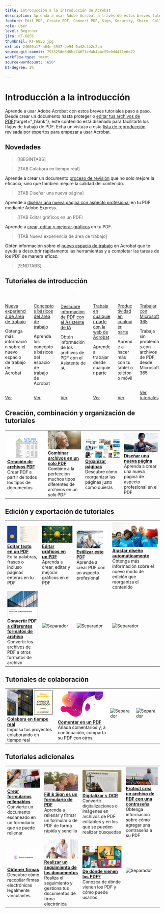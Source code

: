 ```yaml
---
title: Introducción a la introducción de Acrobat
description: Aprenda a usar Adobe Acrobat a través de estos breves tutoriales paso a paso (1-2 min)
feature: Edit PDF, Create PDF, Convert PDF, Sign, Security, Share, Collaboration, Workspace
role: User
level: Beginner
jira: KT-6856
thumbnail: KT-6856.jpg
exl-id: 24660a17-a04e-4937-be94-0a42c4b2c2ca
source-git-commit: 793325dd8d6be74071edab4aac59e0d4471e6e22
workflow-type: tm+mt
source-wordcount: '650'
ht-degree: 2%

---
```


# Introducción a la introducción

Aprende a usar Adobe Acrobat con estos breves tutoriales paso a paso. Desde crear un documento hasta proteger o [editar tus archivos de PDF](https://www.adobe.com/es/acrobat/online/pdf-editor.html){target="_blank"}, este contenido está diseñado para facilitarte los flujos de trabajo de PDF. Echa un vistazo a esta [lista de reproducción](https://experienceleague.adobe.com/en/playlists/acrobat-get-started-business-users) revisada por expertos para empezar a usar Acrobat.

## Novedades

>[!BEGINTABS]

>[!TAB Colabora en tiempo real]

Aprende a crear un documento [proceso de revisión](collaborate.md) que no solo mejore la eficacia, sino que también mejore la calidad del contenido.

>[!TAB Diseñar una nueva página]

Aprende a [diseñar una nueva página con aspecto profesional](add-custom-page.md) en tu PDF mediante Adobe Express.

>[!TAB Editar gráficos en un PDF]

Aprende a [crear, editar y mejorar gráficos](edit-graphics.md) en tu PDF.

>[!TAB Nueva experiencia de área de trabajo]

Obtén información sobre el [nuevo espacio de trabajo](new-workspace.md) en Acrobat que te ayuda a descubrir rápidamente las herramientas y a completar las tareas de los PDF de manera eficaz.

>[!ENDTABS]

## Tutoriales de introducción

<!-- START CARDS HTML - DO NOT MODIFY BY HAND -->
<div class="columns">
    <div class="column is-half-tablet is-half-desktop is-one-third-widescreen" aria-label="New workspace experience">
        <div class="card" style="height: 100%; display: flex; flex-direction: column; height: 100%;">
            <div class="card-image">
                <figure class="image x-is-16by9">
                    <a href="https://experienceleague.adobe.com/en/docs/document-cloud-learn/acrobat-learning/getting-started/new-workspace" title="Nueva experiencia de espacio de trabajo" target="_blank" rel="referrer">
                        <img class="is-bordered-r-small" src="https://experienceleague.adobe.com/en/docs/document-cloud-learn/acrobat-learning/getting-started/media_1fd7846c8083ccd0da406c6abf96fe746d9b4539e.png?width=400&format=webply&optimize=medium" alt="Nueva experiencia de espacio de trabajo"
                             style="width: 100%; aspect-ratio: 16 / 9; object-fit: cover; overflow: hidden; display: block; margin: auto;">
                    </a>
                </figure>
            </div>
            <div class="card-content is-padded-small" style="display: flex; flex-direction: column; flex-grow: 1; justify-content: space-between;">
                <div class="top-card-content">
                    <p class="headline is-size-6 has-text-weight-bold">
                        <a href="https://experienceleague.adobe.com/en/docs/document-cloud-learn/acrobat-learning/getting-started/new-workspace" target="_blank" rel="referrer" title="Nueva experiencia de espacio de trabajo">Nueva experiencia de área de trabajo</a>
                    </p>
                    <p class="is-size-6">Obtenga más información sobre el nuevo espacio de trabajo de Acrobat</p>
                </div>
                <a href="https://experienceleague.adobe.com/en/docs/document-cloud-learn/acrobat-learning/getting-started/new-workspace" target="_blank" rel="referrer" class="spectrum-Button spectrum-Button--outline spectrum-Button--primary spectrum-Button--sizeM" style="align-self: flex-start; margin-top: 1rem;">
                    <span class="spectrum-Button-label has-no-wrap has-text-weight-bold">Ver</span>
                </a>
            </div>
        </div>
    </div>
    <div class="column is-half-tablet is-half-desktop is-one-third-widescreen" aria-label="Workspace basics">
        <div class="card" style="height: 100%; display: flex; flex-direction: column; height: 100%;">
            <div class="card-image">
                <figure class="image x-is-16by9">
                    <a href="https://experienceleague.adobe.com/en/docs/document-cloud-learn/acrobat-learning/getting-started/get-to-know-the-acrobat-dc-interface" title="Conceptos básicos del espacio de trabajo" target="_blank" rel="referrer">
                        <img class="is-bordered-r-small" src="https://experienceleague.adobe.com/en/docs/document-cloud-learn/acrobat-learning/getting-started/media_1829b23b3d26ba9ab2687a87be27ecf1b2adde71e.png?width=400&format=webply&optimize=medium" alt="Conceptos básicos del espacio de trabajo"
                             style="width: 100%; aspect-ratio: 16 / 9; object-fit: cover; overflow: hidden; display: block; margin: auto;">
                    </a>
                </figure>
            </div>
            <div class="card-content is-padded-small" style="display: flex; flex-direction: column; flex-grow: 1; justify-content: space-between;">
                <div class="top-card-content">
                    <p class="headline is-size-6 has-text-weight-bold">
                        <a href="https://experienceleague.adobe.com/en/docs/document-cloud-learn/acrobat-learning/getting-started/get-to-know-the-acrobat-dc-interface" target="_blank" rel="referrer" title="Conceptos básicos del área de trabajo">Conceptos básicos del área de trabajo</a>
                    </p>
                    <p class="is-size-6">Aprenda los conceptos básicos del espacio de trabajo de Acrobat</p>
                </div>
                <a href="https://experienceleague.adobe.com/en/docs/document-cloud-learn/acrobat-learning/getting-started/get-to-know-the-acrobat-dc-interface" target="_blank" rel="referrer" class="spectrum-Button spectrum-Button--outline spectrum-Button--primary spectrum-Button--sizeM" style="align-self: flex-start; margin-top: 1rem;">
                    <span class="spectrum-Button-label has-no-wrap has-text-weight-bold">Ver</span>
                </a>
            </div>
        </div>
    </div>
    <div class="column is-half-tablet is-half-desktop is-one-third-widescreen" aria-label="Discover PDF insights with the AI Assistant">
        <div class="card" style="height: 100%; display: flex; flex-direction: column; height: 100%;">
            <div class="card-image">
                <figure class="image x-is-16by9">
                    <a href="https://experienceleague.adobe.com/en/docs/document-cloud-learn/acrobat-learning/getting-started/ai-assistant" title="Descubre información de PDF con el asistente de inteligencia artificial" target="_blank" rel="referrer">
                        <img class="is-bordered-r-small" src="https://experienceleague.adobe.com/en/docs/document-cloud-learn/acrobat-learning/getting-started/media_12db4e53771239c4c355e54868bb8c2d72912cf58.png?width=400&format=webply&optimize=medium" alt="Descubre información de PDF con el asistente de inteligencia artificial"
                             style="width: 100%; aspect-ratio: 16 / 9; object-fit: cover; overflow: hidden; display: block; margin: auto;">
                    </a>
                </figure>
            </div>
            <div class="card-content is-padded-small" style="display: flex; flex-direction: column; flex-grow: 1; justify-content: space-between;">
                <div class="top-card-content">
                    <p class="headline is-size-6 has-text-weight-bold">
                        <a href="https://experienceleague.adobe.com/en/docs/document-cloud-learn/acrobat-learning/getting-started/ai-assistant" target="_blank" rel="referrer" title="Descubre información de PDF con el asistente de inteligencia artificial">Descubre información de PDF con el Asistente de IA</a>
                    </p>
                    <p class="is-size-6">Obtén información de los archivos de PDF con el Asistente de IA</p>
                </div>
                <a href="https://experienceleague.adobe.com/en/docs/document-cloud-learn/acrobat-learning/getting-started/ai-assistant" target="_blank" rel="referrer" class="spectrum-Button spectrum-Button--outline spectrum-Button--primary spectrum-Button--sizeM" style="align-self: flex-start; margin-top: 1rem;">
                    <span class="spectrum-Button-label has-no-wrap has-text-weight-bold">Ver</span>
                </a>
            </div>
        </div>
    </div>
    <div class="column is-half-tablet is-half-desktop is-one-third-widescreen" aria-label="Work anywhere with Acrobat web">
        <div class="card" style="height: 100%; display: flex; flex-direction: column; height: 100%;">
            <div class="card-image">
                <figure class="image x-is-16by9">
                    <a href="https://experienceleague.adobe.com/en/docs/document-cloud-learn/acrobat-learning/getting-started/acrobatweb" title="Trabaja en cualquier parte con Acrobat web" target="_blank" rel="referrer">
                        <img class="is-bordered-r-small" src="https://experienceleague.adobe.com/en/docs/document-cloud-learn/acrobat-learning/getting-started/media_1bfcf9b6746a553be3bae3718499df7f83847b637.png?width=400&format=webply&optimize=medium" alt="Trabaja en cualquier parte con Acrobat web"
                             style="width: 100%; aspect-ratio: 16 / 9; object-fit: cover; overflow: hidden; display: block; margin: auto;">
                    </a>
                </figure>
            </div>
            <div class="card-content is-padded-small" style="display: flex; flex-direction: column; flex-grow: 1; justify-content: space-between;">
                <div class="top-card-content">
                    <p class="headline is-size-6 has-text-weight-bold">
                        <a href="https://experienceleague.adobe.com/en/docs/document-cloud-learn/acrobat-learning/getting-started/acrobatweb" target="_blank" rel="referrer" title="Trabaja en cualquier parte con Acrobat web">Trabaja en cualquier parte con la web de Acrobat</a>
                    </p>
                    <p class="is-size-6">Aprende a trabajar desde cualquier parte</p>
                </div>
                <a href="https://experienceleague.adobe.com/en/docs/document-cloud-learn/acrobat-learning/getting-started/acrobatweb" target="_blank" rel="referrer" class="spectrum-Button spectrum-Button--outline spectrum-Button--primary spectrum-Button--sizeM" style="align-self: flex-start; margin-top: 1rem;">
                    <span class="spectrum-Button-label has-no-wrap has-text-weight-bold">Ver</span>
                </a>
            </div>
        </div>
    </div>
    <div class="column is-half-tablet is-half-desktop is-one-third-widescreen" aria-label="Productivity on the go">
        <div class="card" style="height: 100%; display: flex; flex-direction: column; height: 100%;">
            <div class="card-image">
                <figure class="image x-is-16by9">
                    <a href="https://experienceleague.adobe.com/en/docs/document-cloud-learn/acrobat-learning/getting-started/productivity" title="Productividad sobre la marcha" target="_blank" rel="referrer">
                        <img class="is-bordered-r-small" src="https://experienceleague.adobe.com/en/docs/document-cloud-learn/acrobat-learning/getting-started/media_1baac857c8ccc7eb8f0af7c27bd123772b2d5cac4.png?width=400&format=webply&optimize=medium" alt="Productividad sobre la marcha"
                             style="width: 100%; aspect-ratio: 16 / 9; object-fit: cover; overflow: hidden; display: block; margin: auto;">
                    </a>
                </figure>
            </div>
            <div class="card-content is-padded-small" style="display: flex; flex-direction: column; flex-grow: 1; justify-content: space-between;">
                <div class="top-card-content">
                    <p class="headline is-size-6 has-text-weight-bold">
                        <a href="https://experienceleague.adobe.com/en/docs/document-cloud-learn/acrobat-learning/getting-started/productivity" target="_blank" rel="referrer" title="Productividad sobre la marcha">Productividad en cualquier parte</a>
                    </p>
                    <p class="is-size-6">Aprende a hacer más con tu tablet o teléfono móvil</p>
                </div>
                <a href="https://experienceleague.adobe.com/en/docs/document-cloud-learn/acrobat-learning/getting-started/productivity" target="_blank" rel="referrer" class="spectrum-Button spectrum-Button--outline spectrum-Button--primary spectrum-Button--sizeM" style="align-self: flex-start; margin-top: 1rem;">
                    <span class="spectrum-Button-label has-no-wrap has-text-weight-bold">Ver</span>
                </a>
            </div>
        </div>
    </div>
    <div class="column is-half-tablet is-half-desktop is-one-third-widescreen" aria-label="Work with Microsoft 365">
        <div class="card" style="height: 100%; display: flex; flex-direction: column; height: 100%;">
            <div class="card-image">
                <figure class="image x-is-16by9">
                    <a href="https://experienceleague.adobe.com/en/docs/journey-optimizer/using/get-started/user-interface" title="Trabajar con Microsoft 365" target="_blank" rel="referrer">
                        <img class="is-bordered-r-small" src="https://experienceleague.adobe.com/en/docs/document-cloud-learn/acrobat-learning/getting-started/media_1e715d1ec959dc755a27cab94e21039372673afac.png?width=400&format=webply&optimize=medium" alt="Trabajar con Microsoft 365"
                             style="width: 100%; aspect-ratio: 16 / 9; object-fit: cover; overflow: hidden; display: block; margin: auto;">
                    </a>
                </figure>
            </div>
            <div class="card-content is-padded-small" style="display: flex; flex-direction: column; flex-grow: 1; justify-content: space-between;">
                <div class="top-card-content">
                    <p class="headline is-size-6 has-text-weight-bold">
                        <a href="https://experienceleague.adobe.com/en/docs/journey-optimizer/using/get-started/user-interface" target="_blank" rel="referrer" title="Trabajar con Microsoft 365">Trabajar con Microsoft 365</a>
                    </p>
                    <p class="is-size-6">Trabaja sin problemas con archivos de PDF, desde Microsoft 365</p>
                </div>
                <a href="https://experienceleague.adobe.com/en/docs/journey-optimizer/using/get-started/user-interface" target="_blank" rel="referrer" class="spectrum-Button spectrum-Button--outline spectrum-Button--primary spectrum-Button--sizeM" style="align-self: flex-start; margin-top: 1rem;">
                    <span class="spectrum-Button-label has-no-wrap has-text-weight-bold">Ver tutoriales</span>
                </a>
            </div>
        </div>
    </div>
</div>
<!-- END CARDS HTML - DO NOT MODIFY BY HAND -->


## Creación, combinación y organización de tutoriales

<table style="table-layout:fixed">
  <tr>
    <td>
      <a href="create-pdf.md">
        <img alt="Crear archivos de PDF" src="../assets/create.png" />
      </a>
      <div>
      <a href="create-pdf.md"><strong>Creación de archivos PDF</strong></a>
      </div>
      Crear PDF a partir de todos los tipos de documentos
      <br>
    </td>
    <td>
      <a href="combine-to-pdf.md">
        <img alt="Combinar archivos en un único PDF" src="../assets/combine.png" />
      </a>
      <div>
      <a href="combine-to-pdf.md"><strong>Combinar archivos en un solo PDF</strong></a>
      </div>
      Combine a la perfección muchos tipos diferentes de archivos en un solo PDF
      <br>
    </td>
    <td>
      <a href="organize.md">
        <img alt="Organizar páginas" src="../assets/organize-pages.png" />
      </a>
      <div>
      <a href="organize.md"><strong>Organizar páginas</strong></a>
      </div>
      Descubre cómo reorganizar las páginas justo como quieras
      <br>
    </td>
    <td>
      <a href="add-custom-page.md">
        <img alt="Diseñar una página nueva" src="../assets/design.png" />
      </a>
      <div>
      <a href="add-custom-page.md"><strong>Diseñar una nueva página</strong></a>
      </div>
     Aprenda a crear una nueva página de aspecto profesional en el PDF
      <br>
    </td>
  </tr>
  </table>

## Edición y exportación de tutoriales

<table style="table-layout:fixed">
  <tr>
    <td>
      <a href="edit-pdf.md">
        <img alt="Edición de texto en un PDF" src="../assets/edit-text.png" />
      </a>
      <div>
      <a href="edit-pdf.md"><strong>Editar texto en un PDF</strong></a>
      </div>
      Edita palabras, frases o incluso páginas enteras en tu PDF
      <br>
    </td>
    <td>
      <a href="edit-graphics.md">
        <img alt="Edición de gráficos en un PDF" src="../assets/edit-graphics.png" />
      </a>
      <div>
      <a href="edit-graphics.md"><strong>Editar gráficos en un PDF</strong></a>
      </div>
      Aprenda a crear, editar y mejorar gráficos en el PDF
      <br>
    </td>
    <td>
      <a href="stylize-this-pdf.md">
        <img alt="Estilizar este PDF" src="../assets/stylize-pdf.png" />
      </a>
      <div>
      <a href="stylize-this-pdf.md"><strong>Estilizar este PDF</strong></a>
      </div>
      Aprende a crear PDF con un aspecto profesional
      <br>
    </td>
   <td>
      <a href="auto-adjust-layout.md">
        <img alt="Ajustar diseño automáticamente" src="../assets/auto-adjust.png" />
      </a>
      <div>
      <a href="auto-adjust-layout.md"><strong>Ajustar diseño automáticamente</strong></a>
      </div>
      Obtenga más información sobre el nuevo modo de edición que reorganiza el contenido
      <br>
    </td>
  </tr>
    <td>
      <a href="export-pdf.md">
        <img alt="Convertir PDF a diferentes formatos de archivo" src="../assets/convert.png" />
      </a>
      <div>
      <a href="export-pdf.md"><strong>Convertir PDF a diferentes formatos de archivo</strong></a>
      </div>
      Convertir los archivos de PDF a otros formatos de archivo
      <br>
    </td>
    <td>
   <img alt="Separador" src="../assets/Grayspacer.png" />
    <div>
    <br>
  </td>
  <td>
   <img alt="Separador" src="../assets/Grayspacer.png" />
    <div>
    <br>
  </td>
   <td>
   <img alt="Separador" src="../assets/Grayspacer.png" />
    <div>
    <br>
  </td>
</tr>
</table>

## Tutoriales de colaboración

<table style="table-layout:fixed">
  <tr>
    <td>
      <a href="collaborate.md">
        <img alt="Colabora en tiempo real" src="../assets/collaborate.png" />
      </a>
      <div>
      <a href="collaborate.md"><strong>Colabora en tiempo real</strong></a>
      </div>
      Impulsa tus proyectos colaborando en tiempo real
    </td>
    <td>
      <a href="comment-on-pdf-files.md">
        <img alt="Comentar en un PDF" src="../assets/comment.png" />
      </a>
      <div>
      <a href="comment-on-pdf-files.md"><strong>Comentar en un PDF</strong></a>
      </div>
      Añada comentarios y, a continuación, comparta su PDF con otros
      <br>
    </td>
    <td>
    <img alt="Separador" src="../assets/Whitespacer.png" />
      <div>
      <br>
    </td>
    <td>
    <img alt="Separador" src="../assets/Whitespacer.png" />
      <div>
      <br>
    </td>
</tr>
</table>

## Tutoriales adicionales

<table style="table-layout:fixed">
<tr>
  <td>
    <a href="create-fillable-forms.md">
      <img alt="Crear formularios rellenables" src="../assets/fillable-forms.png" />
    </a>
    <div>
      <a href="create-fillable-forms.md"><strong>Crear formularios rellenables</strong></a>
      </div>
      Convierte un documento escaneado en un formulario que se puede rellenar
      <br>
  </td>
  <td>
    <a href="fill-and-sign.md">
      <img alt="Formulario de Fill &amp; Sign como PDF" src="../assets/fill-sign.png" />
    </a>
    <div>
    <a href="fill-and-sign.md"><strong>Fill &amp; Sign es un formulario de PDF</strong></a>
    </div>
    Aprenda a rellenar y firmar un formulario de PDF de forma rápida y sencilla
    <br>
  </td>
  <td>
    <a href="scan-and-ocr.md">
      <img alt="Digitalización y OCR" src="../assets/scan.png" />
    </a>
    <div>
    <a href="scan-and-ocr.md"><strong>Digitalizar y OCR</strong></a>
    </div>
    Convertir digitalizaciones o imágenes en archivos de PDF editables y en los que se pueden realizar búsquedas
    <br>
  </td>
  <td>
    <a href="password-protect.md">
      <img alt="Protect crea un archivo de PDF con una contraseña" src="../assets/protect.png" />
    </a>
    <div>
    <a href="password-protect.md"><strong>Protect crea un archivo de PDF con una contraseña</strong></a>
    </div>
    Obtenga información sobre cómo agregar una contraseña a su PDF
    <br>
  </td>
</tr>
<tr>
  <td>
    <a href="signatures.md">
      <img alt="Obtener firmas" src="../assets/signatures.png" />
    </a>
    <div>
    <a href="signatures.md"><strong>Obtener firmas</strong></a>
    </div>
    Descubre cómo recopilar firmas electrónicas legalmente vinculantes
    <br>
  </td>
  <td>
    <a href="track.md">
      <img alt="Realizar un seguimiento de documentos" src="../assets/track.png" />
    </a>
    <div>
    <a href="track.md"><strong>Realizar un seguimiento de los documentos</strong></a>
    </div>
    Realiza el seguimiento y gestiona tus documentos de firma electrónica
    <br>
  </td>
  <td>
      <a href="where-do-pdfs-come-from.md">
        <img alt="¿De dónde vienen los PDF?" src="../assets/where-pdfs.png" />
      </a>
      <div>
      <a href="where-do-pdfs-come-from.md"><strong>De dónde vienen los PDF?</strong></a>
      </div>
      Conozca de dónde vienen los PDF y cómo puede usarlos
      <br>
  </td>
  <td>
   <img alt="Separador" src="../assets/Grayspacer.png" />
    <div>
    <br>
  </td>
</tr>
</table>
